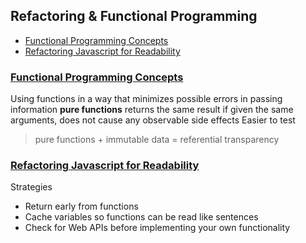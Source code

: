 ## Refactoring & Functional Programming
- [Functional Programming Concepts](https://medium.com/the-renaissance-developer/concepts-of-functional-programming-in-javascript-6bc84220d2aa)
- [Refactoring Javascript for Readability](https://dev.to/healeycodes/refactoring-javascript-for-performance-and-readability-with-examples-1hec)

### [Functional Programming Concepts](https://medium.com/the-renaissance-developer/concepts-of-functional-programming-in-javascript-6bc84220d2aa)
Using functions in a way that minimizes possible errors in passing information
**pure functions** returns the same result if given the same arguments, does not cause any observable side effects
Easier to test
>pure functions + immutable data = referential transparency

### [Refactoring Javascript for Readability](https://dev.to/healeycodes/refactoring-javascript-for-performance-and-readability-with-examples-1hec)
Strategies
- Return early from functions
- Cache variables so functions can be read like sentences
- Check for Web APIs before implementing your own functionality
